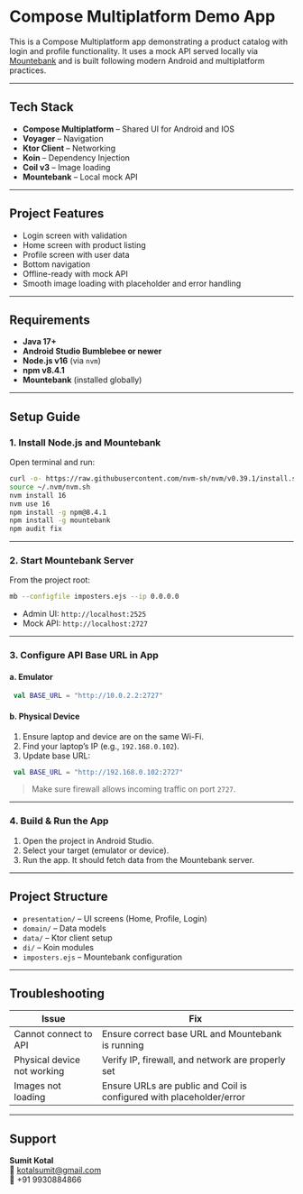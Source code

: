 # Compose Multiplatform Demo App

This is a Compose Multiplatform app demonstrating a product catalog with login and profile functionality. It uses a mock API served locally via [Mountebank](https://github.com/bbyars/mountebank) and is built following modern Android and multiplatform practices.

---

##  Tech Stack

- **Compose Multiplatform** – Shared UI for Android and IOS
- **Voyager** – Navigation
- **Ktor Client** – Networking
- **Koin** – Dependency Injection
- **Coil v3** – Image loading
- **Mountebank** – Local mock API

---

##  Project Features

- Login screen with validation
- Home screen with product listing
- Profile screen with user data
- Bottom navigation
- Offline-ready with mock API
- Smooth image loading with placeholder and error handling

---

##  Requirements

- **Java 17+**
- **Android Studio Bumblebee or newer**
- **Node.js v16** (via `nvm`)
- **npm v8.4.1**
- **Mountebank** (installed globally)

---

##  Setup Guide

### 1. Install Node.js and Mountebank

Open terminal and run:

```bash
curl -o- https://raw.githubusercontent.com/nvm-sh/nvm/v0.39.1/install.sh | bash
source ~/.nvm/nvm.sh
nvm install 16
nvm use 16
npm install -g npm@8.4.1
npm install -g mountebank
npm audit fix
```

---

### 2. Start Mountebank Server

From the project root:

```bash
mb --configfile imposters.ejs --ip 0.0.0.0
```

- Admin UI: `http://localhost:2525`
- Mock API: `http://localhost:2727`

---

### 3. Configure API Base URL in App

#### a. Emulator

```kotlin
 val BASE_URL = "http://10.0.2.2:2727"
```

#### b. Physical Device

1. Ensure laptop and device are on the same Wi-Fi.
2. Find your laptop’s IP (e.g., `192.168.0.102`).
3. Update base URL:

```kotlin
 val BASE_URL = "http://192.168.0.102:2727"
```

> Make sure firewall allows incoming traffic on port `2727`.

---

### 4. Build & Run the App

1. Open the project in Android Studio.
2. Select your target (emulator or device).
3. Run the app. It should fetch data from the Mountebank server.

---

##  Project Structure

- `presentation/` – UI screens (Home, Profile, Login)
- `domain/` – Data models
- `data/` – Ktor client setup
- `di/` – Koin modules
- `imposters.ejs` – Mountebank configuration

---

##  Troubleshooting

| Issue                       | Fix                                                                  |
|-----------------------------|----------------------------------------------------------------------|
| Cannot connect to API       | Ensure correct base URL and Mountebank is running                    |
| Physical device not working | Verify IP, firewall, and network are properly set                    |
| Images not loading          | Ensure URLs are public and Coil is configured with placeholder/error |

---

##  Support

**Sumit Kotal**  
📧 kotalsumit@gmail.com  
📱 +91 9930884866
